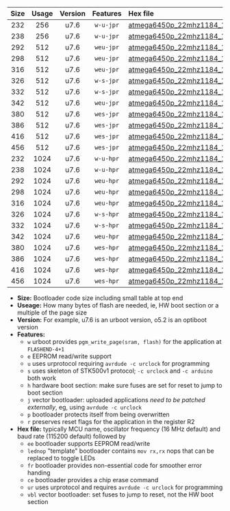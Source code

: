 |Size|Usage|Version|Features|Hex file|
|:-:|:-:|:-:|:-:|:--|
|232|256|u7.6|`w-u-jpr`|[atmega6450p_22mhz1184_115200bps_ur_vbl.hex](https://raw.githubusercontent.com/stefanrueger/urboot/main/atmega6450p_22mhz1184_115200bps_ur_vbl.hex)|
|238|256|u7.6|`w-u-jpr`|[atmega6450p_22mhz1184_115200bps_lednop_ur_vbl.hex](https://raw.githubusercontent.com/stefanrueger/urboot/main/atmega6450p_22mhz1184_115200bps_lednop_ur_vbl.hex)|
|292|512|u7.6|`weu-jpr`|[atmega6450p_22mhz1184_115200bps_ee_ur_vbl.hex](https://raw.githubusercontent.com/stefanrueger/urboot/main/atmega6450p_22mhz1184_115200bps_ee_ur_vbl.hex)|
|298|512|u7.6|`weu-jpr`|[atmega6450p_22mhz1184_115200bps_ee_lednop_ur_vbl.hex](https://raw.githubusercontent.com/stefanrueger/urboot/main/atmega6450p_22mhz1184_115200bps_ee_lednop_ur_vbl.hex)|
|316|512|u7.6|`weu-jpr`|[atmega6450p_22mhz1184_115200bps_ee_lednop_fr_ur_vbl.hex](https://raw.githubusercontent.com/stefanrueger/urboot/main/atmega6450p_22mhz1184_115200bps_ee_lednop_fr_ur_vbl.hex)|
|326|512|u7.6|`w-s-jpr`|[atmega6450p_22mhz1184_115200bps_vbl.hex](https://raw.githubusercontent.com/stefanrueger/urboot/main/atmega6450p_22mhz1184_115200bps_vbl.hex)|
|332|512|u7.6|`w-s-jpr`|[atmega6450p_22mhz1184_115200bps_lednop_vbl.hex](https://raw.githubusercontent.com/stefanrueger/urboot/main/atmega6450p_22mhz1184_115200bps_lednop_vbl.hex)|
|342|512|u7.6|`weu-jpr`|[atmega6450p_22mhz1184_115200bps_ee_lednop_fr_ce_ur_vbl.hex](https://raw.githubusercontent.com/stefanrueger/urboot/main/atmega6450p_22mhz1184_115200bps_ee_lednop_fr_ce_ur_vbl.hex)|
|380|512|u7.6|`wes-jpr`|[atmega6450p_22mhz1184_115200bps_ee_vbl.hex](https://raw.githubusercontent.com/stefanrueger/urboot/main/atmega6450p_22mhz1184_115200bps_ee_vbl.hex)|
|386|512|u7.6|`wes-jpr`|[atmega6450p_22mhz1184_115200bps_ee_lednop_vbl.hex](https://raw.githubusercontent.com/stefanrueger/urboot/main/atmega6450p_22mhz1184_115200bps_ee_lednop_vbl.hex)|
|416|512|u7.6|`wes-jpr`|[atmega6450p_22mhz1184_115200bps_ee_lednop_fr_vbl.hex](https://raw.githubusercontent.com/stefanrueger/urboot/main/atmega6450p_22mhz1184_115200bps_ee_lednop_fr_vbl.hex)|
|456|512|u7.6|`wes-jpr`|[atmega6450p_22mhz1184_115200bps_ee_lednop_fr_ce_vbl.hex](https://raw.githubusercontent.com/stefanrueger/urboot/main/atmega6450p_22mhz1184_115200bps_ee_lednop_fr_ce_vbl.hex)|
|232|1024|u7.6|`w-u-hpr`|[atmega6450p_22mhz1184_115200bps_ur.hex](https://raw.githubusercontent.com/stefanrueger/urboot/main/atmega6450p_22mhz1184_115200bps_ur.hex)|
|238|1024|u7.6|`w-u-hpr`|[atmega6450p_22mhz1184_115200bps_lednop_ur.hex](https://raw.githubusercontent.com/stefanrueger/urboot/main/atmega6450p_22mhz1184_115200bps_lednop_ur.hex)|
|292|1024|u7.6|`weu-hpr`|[atmega6450p_22mhz1184_115200bps_ee_ur.hex](https://raw.githubusercontent.com/stefanrueger/urboot/main/atmega6450p_22mhz1184_115200bps_ee_ur.hex)|
|298|1024|u7.6|`weu-hpr`|[atmega6450p_22mhz1184_115200bps_ee_lednop_ur.hex](https://raw.githubusercontent.com/stefanrueger/urboot/main/atmega6450p_22mhz1184_115200bps_ee_lednop_ur.hex)|
|316|1024|u7.6|`weu-hpr`|[atmega6450p_22mhz1184_115200bps_ee_lednop_fr_ur.hex](https://raw.githubusercontent.com/stefanrueger/urboot/main/atmega6450p_22mhz1184_115200bps_ee_lednop_fr_ur.hex)|
|326|1024|u7.6|`w-s-hpr`|[atmega6450p_22mhz1184_115200bps.hex](https://raw.githubusercontent.com/stefanrueger/urboot/main/atmega6450p_22mhz1184_115200bps.hex)|
|332|1024|u7.6|`w-s-hpr`|[atmega6450p_22mhz1184_115200bps_lednop.hex](https://raw.githubusercontent.com/stefanrueger/urboot/main/atmega6450p_22mhz1184_115200bps_lednop.hex)|
|342|1024|u7.6|`weu-hpr`|[atmega6450p_22mhz1184_115200bps_ee_lednop_fr_ce_ur.hex](https://raw.githubusercontent.com/stefanrueger/urboot/main/atmega6450p_22mhz1184_115200bps_ee_lednop_fr_ce_ur.hex)|
|380|1024|u7.6|`wes-hpr`|[atmega6450p_22mhz1184_115200bps_ee.hex](https://raw.githubusercontent.com/stefanrueger/urboot/main/atmega6450p_22mhz1184_115200bps_ee.hex)|
|386|1024|u7.6|`wes-hpr`|[atmega6450p_22mhz1184_115200bps_ee_lednop.hex](https://raw.githubusercontent.com/stefanrueger/urboot/main/atmega6450p_22mhz1184_115200bps_ee_lednop.hex)|
|416|1024|u7.6|`wes-hpr`|[atmega6450p_22mhz1184_115200bps_ee_lednop_fr.hex](https://raw.githubusercontent.com/stefanrueger/urboot/main/atmega6450p_22mhz1184_115200bps_ee_lednop_fr.hex)|
|456|1024|u7.6|`wes-hpr`|[atmega6450p_22mhz1184_115200bps_ee_lednop_fr_ce.hex](https://raw.githubusercontent.com/stefanrueger/urboot/main/atmega6450p_22mhz1184_115200bps_ee_lednop_fr_ce.hex)|

- **Size:** Bootloader code size including small table at top end
- **Useage:** How many bytes of flash are needed, ie, HW boot section or a multiple of the page size
- **Version:** For example, u7.6 is an urboot version, o5.2 is an optiboot version
- **Features:**
  + `w` urboot provides `pgm_write_page(sram, flash)` for the application at `FLASHEND-4+1`
  + `e` EEPROM read/write support
  + `u` uses urprotocol requiring `avrdude -c urclock` for programming
  + `s` uses skeleton of STK500v1 protocol; `-c urclock` and `-c arduino` both work
  + `h` hardware boot section: make sure fuses are set for reset to jump to boot section
  + `j` vector bootloader: uploaded applications *need to be patched externally*, eg, using `avrdude -c urclock`
  + `p` bootloader protects itself from being overwritten
  + `r` preserves reset flags for the application in the register R2
- **Hex file:** typically MCU name, oscillator frequency (16 MHz default) and baud rate (115200 default) followed by
  + `ee` bootloader supports EEPROM read/write
  + `lednop` "template" bootloader contains `mov rx,rx` nops that can be replaced to toggle LEDs
  + `fr` bootloader provides non-essential code for smoother error handing
  + `ce` bootloader provides a chip erase command
  + `ur` uses urprotocol and requires `avrdude -c urclock` for programming
  + `vbl` vector bootloader: set fuses to jump to reset, not the HW boot section
